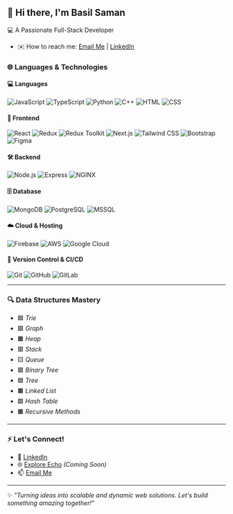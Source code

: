 ## 👋 Hi there, I'm **Basil Saman**

💻 A Passionate  Full-Stack Developer 

 

 
- ✉️ How to reach me: [Email Me](mailto:basilsaman.connects@gmail.com) | [LinkedIn](www.linkedin.com/in/itsbasilsaman)

 

### 🌐 Languages & Technologies

#### 💻 **Languages**

![JavaScript](https://img.shields.io/badge/JavaScript-F7DF1E?style=for-the-badge&logo=javascript&logoColor=black)
![TypeScript](https://img.shields.io/badge/TypeScript-007ACC?style=for-the-badge&logo=typescript&logoColor=white)
![Python](https://img.shields.io/badge/Python-3776AB?style=for-the-badge&logo=python&logoColor=white)
![C++](https://img.shields.io/badge/C++-00599C?style=for-the-badge&logo=cplusplus&logoColor=white)
![HTML](https://img.shields.io/badge/HTML-E34F26?style=for-the-badge&logo=html5&logoColor=white)
![CSS](https://img.shields.io/badge/CSS-1572B6?style=for-the-badge&logo=css3&logoColor=white)

#### 🎨 **Frontend**

![React](https://img.shields.io/badge/React-61DAFB?style=for-the-badge&logo=react&logoColor=black)
![Redux](https://img.shields.io/badge/Redux-764ABC?style=for-the-badge&logo=redux&logoColor=white)
![Redux Toolkit](https://img.shields.io/badge/Redux%20Toolkit-764ABC?style=for-the-badge&logo=redux&logoColor=white)
![Next.js](https://img.shields.io/badge/Next.js-000000?style=for-the-badge&logo=nextdotjs&logoColor=white)
![Tailwind CSS](https://img.shields.io/badge/Tailwind_CSS-38B2AC?style=for-the-badge&logo=tailwind-css&logoColor=white)
![Bootstrap](https://img.shields.io/badge/Bootstrap-7952B3?style=for-the-badge&logo=bootstrap&logoColor=white)
![Figma](https://img.shields.io/badge/Figma-F24E1E?style=for-the-badge&logo=figma&logoColor=white)

#### 🛠️ **Backend**

![Node.js](https://img.shields.io/badge/Node.js-339933?style=for-the-badge&logo=nodedotjs&logoColor=white)
![Express](https://img.shields.io/badge/Express-000000?style=for-the-badge&logo=express&logoColor=white)
![NGINX](https://img.shields.io/badge/NGINX-009639?style=for-the-badge&logo=nginx&logoColor=white)

#### 🗄️ **Database**

![MongoDB](https://img.shields.io/badge/MongoDB-47A248?style=for-the-badge&logo=mongodb&logoColor=white)
![PostgreSQL](https://img.shields.io/badge/PostgreSQL-336791?style=for-the-badge&logo=postgresql&logoColor=white)
![MSSQL](https://img.shields.io/badge/MSSQL-CC2927?style=for-the-badge&logo=microsoft-sql-server&logoColor=white)

#### ☁️ **Cloud & Hosting**

![Firebase](https://img.shields.io/badge/Firebase-FFCA28?style=for-the-badge&logo=firebase&logoColor=white)
![AWS](https://img.shields.io/badge/AWS-232F3E?style=for-the-badge&logo=amazon-aws&logoColor=white)
![Google Cloud](https://img.shields.io/badge/Google%20Cloud-4285F4?style=for-the-badge&logo=google-cloud&logoColor=white)

#### 🧩 **Version Control & CI/CD**

![Git](https://img.shields.io/badge/Git-F05032?style=for-the-badge&logo=git&logoColor=white)
![GitHub](https://img.shields.io/badge/GitHub-181717?style=for-the-badge&logo=github&logoColor=white)
![GitLab](https://img.shields.io/badge/GitLab-FC6D26?style=for-the-badge&logo=gitlab&logoColor=white)

---

### 🔍 **Data Structures Mastery**

- 🟦 *Trie*  
- 🟪 *Graph*  
- 🟧 *Heap*  
- 🟥 *Stack*  
- 🟨 *Queue*  
- 🟩 *Binary Tree*  
- 🟦 *Tree*  
- 🟫 *Linked List*  
- 🟪 *Hash Table*  
- 🟧 *Recursive Methods*  

---

### ⚡ **Let's Connect!**

- 💼 [LinkedIn](https://www.linkedin.com/in/basil-saman/)
- 🌐 [Explore Echo](https://exploreecho.com) *(Coming Soon)*
- 📫 [Email Me](mailto:basil@example.com)

---

✨ *"Turning ideas into scalable and dynamic web solutions. Let's build something amazing together!"*



 
